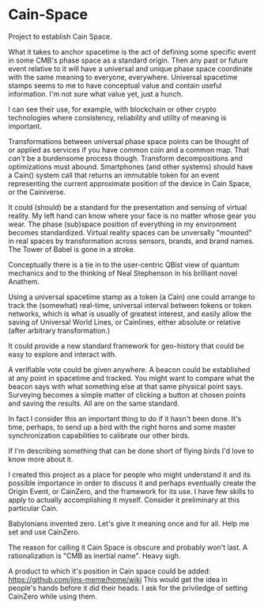 # Cain-Space
Project to establish Cain Space.

What it takes to anchor spacetime is the act of defining some specific event in some CMB's phase space as a standard origin. Then any past or future event relative to it will have a universal and unique phase space coordinate with the same meaning to everyone, everywhere. Universal spacetime stamps seems to me to have conceptual value and contain useful information. I'm not sure what value yet, just a hunch.

I can see their use, for example, with blockchain or other crypto technologies where consistency, reliability and utility of meaning is important.

Transformations between universal phase space points can be thought of or applied as services if you have common coin and a common map. That _can't_ be a burdensome process though. Transform decompositions and optimizations must abound.  Smartphones (and other systems) should have a Cain() system call that returns an immutable token for an event representing the current approximate position of the device in Cain Space, or the Cainiverse.

It could (should) be a standard for the presentation and sensing of virtual reality. My left hand can know where your face is no matter whose gear you wear.   The phase (sub)space position of everything in my environment becomes standardized.  Virtual reality spaces can be unversally "mounted" in real spaces by transformation across sensors, brands, and brand names.  The Tower of Babel is gone in a stroke.

Conceptually there is a tie in to the user-centric QBist view of quantum mechanics and to the thinking of Neal Stephenson in his brilliant novel Anathem. 

Using a universal spacetime stamp as a token (a Cain) one could arrange to track the (somewhat) real-time, universal interval between tokens or token networks, which is what is usually of greatest interest, and easily allow the saving of Universal World Lines, or Cainlines, either absolute or relative (after arbitrary transformation.)

It could provide a new standard framework for geo-history that could be easy to explore and interact with.

A verifiable vote could be given anywhere.  A beacon could be established at any point in spacetime and tracked.
You might want to compare what the beacon says with what something else at that same physical point says.  Surveying becomes a simple matter of clicking a button at chosen points and saving the results.  All are on the same standard.

In fact I consider this an important thing to do if it hasn't been done. It's time, perhaps, to send up a bird with the right horns and some master synchronization capabilities to calibrate our other birds.

If I'm describing something that can be done short of flying birds I'd love to know more about it.

I created this project as a place for people who might understand it and its possible importance in order to discuss it and perhaps eventually create the Origin Event, or CainZero, and the framework for its use.  I have few skills to apply to actually accomplishing it myself.  Consider it preliminary at this particular Cain.

Babylonians invented zero.  Let's give it meaning once and for all.  Help me set and use CainZero.

The reason for calling it Cain Space is obscure and probably won't last.  A rationalization is "CMB as inertial name".  Heavy sigh.

A product to which it's position in Cain space could be added: https://github.com/jins-meme/home/wiki This would get the idea in people's hands before it did their heads.  I ask for the priviledge of setting CainZero while using them.

